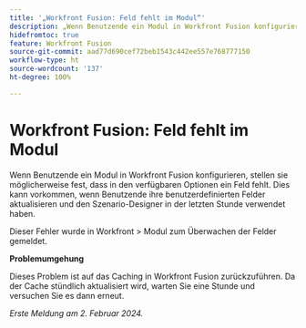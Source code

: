 ```yaml
---
title: '„Workfront Fusion: Feld fehlt im Modul“'
description: „Wenn Benutzende ein Modul in Workfront Fusion konfigurieren, stellen sie möglicherweise fest, dass in den verfügbaren Optionen ein Feld fehlt. Dies kann vorkommen, wenn Benutzende ihre benutzerdefinierten Felder aktualisieren und den Szenario-Designer in der letzten Stunde verwendet haben.“
hidefromtoc: true
feature: Workfront Fusion
source-git-commit: aad77d690cef72beb1543c442ee557e768777150
workflow-type: ht
source-wordcount: '137'
ht-degree: 100%

---
```



# Workfront Fusion: Feld fehlt im Modul

Wenn Benutzende ein Modul in Workfront Fusion konfigurieren, stellen sie möglicherweise fest, dass in den verfügbaren Optionen ein Feld fehlt. Dies kann vorkommen, wenn Benutzende ihre benutzerdefinierten Felder aktualisieren und den Szenario-Designer in der letzten Stunde verwendet haben.

Dieser Fehler wurde in Workfront > Modul zum Überwachen der Felder gemeldet.

**Problemumgehung**

Dieses Problem ist auf das Caching in Workfront Fusion zurückzuführen. Da der Cache stündlich aktualisiert wird, warten Sie eine Stunde und versuchen Sie es dann erneut.

_Erste Meldung am 2. Februar 2024._
